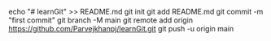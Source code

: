 echo "# learnGit" >> README.md
git init
git add README.md
git commit -m "first commit"
git branch -M main
git remote add origin https://github.com/Parvejkhanpj/learnGit.git
git push -u origin main
